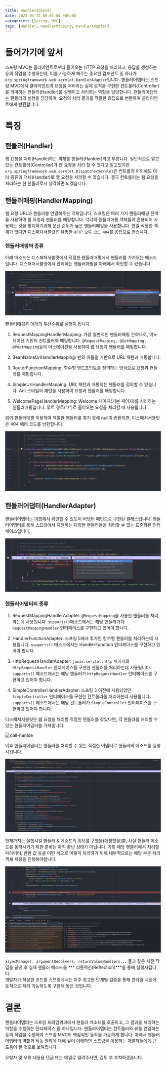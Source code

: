 ```yaml
---
title: HandlerAdapter
date: 2023-04-23 00:01:00 +09:00
categories: [Spring, MVC]
tags: [Handler, HandlerMapping, HandlerAdapter]
---
```


# 들어가기에 앞서

스프링 MVC는 클라이언트로부터 들어오는 HTTP 요청을 처리하고, 응답을 생성하는 등의 작업을 수행하는데, 이를 가능하게 해주는 중요한 컴포넌트 중 하나가 ``` org.springframework.web.servlet.HandlerAdapter ```입니다. 핸들러어댑터는 스프링 MVC에서 클라이언트의 요청을 처리하는 실제 로직을 구현한 컨트롤러(Controller)를 의미하는 핸들러(Handler)를 실행하고 처리하는 역할을 담당합니다. 핸들러어댑터는 핸들러의 실행을 담당하여, 요청의 처리 결과를 적절한 응답으로 변환하여 클라이언트에게 반환합니다.

# 특징

## 핸들러(Handler)

웹 요청을 처리(Handle)하는 객체를 핸들러(Hanlder)라고 부릅니다. 일반적으로 알고 있는 컨트롤러(Controller)가 웹 요청을 처리 할 수 있다고 알고있지만 ``` org.springframework.web.servlet.DispatcherServlet ```은 컨트롤러 이외에도 여러 종류의 객체(Handler)로 웹 요청을 처리할 수 있습니다. 결국 컨트롤러는 웹 요청을 처리하는 한 핸들러로서 생각하면 되겠습니다.

## 핸들러매핑(HandlerMapping)

웹 요청 URL과 핸들러를 연결해주는 객체입니다. 스프링은 여러 가지 핸들러매핑 전략을 사용하여 웹 요청과 핸들러를 매핑합니다. 각각의 핸들러매핑 객체들이 혼용되어 사용되는 것을 방지하기위해 운선 순위가 높은 핸들러매핑을 사용합니다. 만일 적당한 객체가 없다면 디스패처서블릿은 유명한 ``` HTTP 오류 코드 404 ```를 응답으로 받습니다.

### 핸들러매핑의 종류

아래 메소드는 디스패처서블릿에서 적절한 핸들러매핑에서 핸들러를 가져오는 메소드입니다. 디스패처서블릿에서 관리하는 핸들러매핑을 아래에서 확인할 수 있습니다.

![handler-mappings](/assets/img/spring/mvc/handler-adapter/handler-mappings.png)

핸들러매핑은 아래의 우선순위로 실행이 됩니다.

1. RequestMappingHandlerMapping: 가장 일반적인 핸들러매핑 전략으로, 어노테이션 기반의 컨트롤러와 매핑합니다. ``` @RequestMapping, @GetMapping, @PostMapping ```등의 어노테이션을 사용하여 웹 요청과 핸들러를 매핑합니다.

2. BeanNameUrlHandlerMapping: 빈의 이름을 기반으로 URL 패턴과 매핑합니다.

3. RouterFunctionMapping: 함수형 엔드포인트를 정의하는 방식으로 요청과 핸들러를 매핑합니다.

4. SimpleUrlHandlerMapping: URL 패턴과 매핑되는 핸들러를 정의할 수 있습니다. Ant 스타일의 패턴을 사용하여 요청과 핸들러를 매핑합니다.

5. WelcomePageHandlerMapping: Welcome 페이지(기본 페이지)를 처리하는 핸들러매핑입니다. 루트 경로("/")로 들어오는 요청을 처리할 때 사용됩니다.

위의 핸들러매핑 이용하여 적절한 핸들러를 찾지 못해 null이 반환되면, 디스패처서블릿은 404 에러 코드를 반환합니다.

![no-handler-found](/assets/img/spring/mvc/handler-adapter/no-handler-found.png)

## 핸들러어댑터(HandlerAdapter)

핸들러어댑터는 이름에서 확인할 수 있듯이 어댑터 패턴으로 구현된 클래스입니다. 핸들러어댑터를 통해 스프링에서 지원하는 다양한 핸들러들을 처리할 수 있는 표준화된 인터페이스입니다.

![get-handler-adapter](/assets/img/spring/mvc/handler-adapter/get-handler-adapter.png)

### 핸들러어댑터의 종류

1. RequestMappingHandlerAdapter: ``` @RequestMapping ```을 사용한 핸들러를 처리하는데 사용됩니다. ``` supports() ```메소드에서는 해당 핸들러가가 ``` RequestMappingHandler ``` 인터페이스를 구현하고 있어야 합니다.

2. HandlerFunctionAdapter: 스프링 5에서 추가된 함수형 핸들러를 처리하는데 사용됩니다. ``` supports() ``` 메소드에서는 HandlerFunction 인터페이스를 구현하고 있어야 합니다.

3. HttpRequestHandlerAdapter: ``` javax.servlet.http ``` 패키지의 ``` HttpRequestHandler ``` 인터페이스를 구현한 핸들러를 처리하는데 사용됩니다. ``` supports() ``` 메소드에서는 해당 핸들러가 ``` HttpRequestHandler ``` 인터페이스를 구현하고 있어야 합니다.

4. SimpleControllerHandlerAdapter: 스프링 3 이전에 사용되었던 ``` SimpleController ``` 인터페이스를 구현한 컨트롤러를 처리하는데 사용됩니다. ``` supports() ``` 메소드에서는 해당 컨트롤러가 ``` SimpleController ``` 인터페이스를 구현하고 있어야 합니다.

디스패처서블릿은 웹 요청을 처리할 적절한 핸들러를 찾았다면, 각 핸들러를 처리할 수 있는 핸들러어댑터를 가져옵니다.

![call-hanlde](/assets/img/spring/mvc/handler-adapter/call-hanlde.png)

이후 핸들러어댑터는 핸들러를 처리할 수 있는 적절한 어댑터로 핸들러의 메소드를 실행시킵니다.

![invoke-handler-method-1](/assets/img/spring/mvc/handler-adapter/invoke-handler-method-1.png)

현재까지는 실행시킬 핸들러 & 메소드의 정보를 구했을(매핑했을)뿐, 사실 핸들러 메소드를 동작시키기 위한 준비는 아직 끝난 상태가 아닙니다. 가령 해당 핸들러에서 처리할 파라미터, 반환 값 등을 어떤 식으로 어떻게 처리하기 위해 내부적으로는 해당 부분 처리 객체 세팅을 진행해야합니다.

![invoke-handler-method-2](/assets/img/spring/mvc/handler-adapter/invoke-handler-method-2.png)

``` asyncManager, argumentResolvers, returnValueHandlers... ``` 들과 같은 사전 작업을 끝낸 후 실제 핸들러 메소드를 *** 리플렉션(Reflection)***을 통해 실행시킵니다.  
개발자가 작성한 코드를 스프링에서는 아주 정교한 단계별 검증을 통해 런타임 시점에 동적으로 처리 가능하도록 구현해 놓은 것입니다.

# 결론

핸들러어댑터는 스프링 프레임워크에서 핸들러 메소드를 호출하고, 그 결과를 처리하는 역할을 수행하는 인터페이스 중 하나입니다.
핸들러어댑터는 컨트롤러와 뷰를 연결하는 등의 작업을 수행하여 스프링 MVC의 핵심적인 동작을 가능하게 합니다. 따라서 핸들러어댑터의 역할과 작동 원리에 대해 깊이 이해하면 스프링을 이용하는 개발자들에게 큰 도움이 될 것으로 보여집니다.

오탈자 및 오류 내용을 댓글 또는 메일로 알려주시면, 검토 후 조치하겠습니다. 
